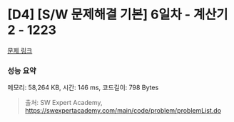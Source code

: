 # [D4] [S/W 문제해결 기본] 6일차 - 계산기2 - 1223 

[문제 링크](https://swexpertacademy.com/main/code/problem/problemDetail.do?contestProbId=AV14nnAaAFACFAYD) 

### 성능 요약

메모리: 58,264 KB, 시간: 146 ms, 코드길이: 798 Bytes



> 출처: SW Expert Academy, https://swexpertacademy.com/main/code/problem/problemList.do